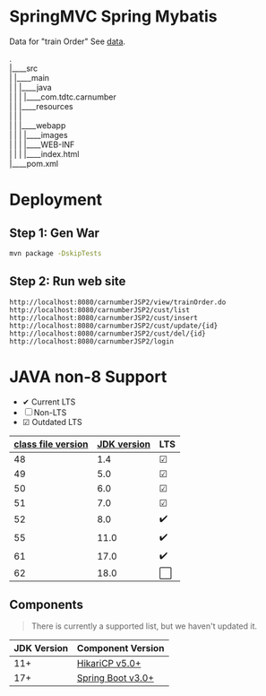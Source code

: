 SpringMVC Spring Mybatis
===============

Data for "train Order" See [data](https://github.com/xiaobin80/hlr_servlet/tree/v1.3/data).    
    
.        
|____src        
| |____main        
| | |____java        
| | | |____com.tdtc.carnumber        
| | |____resources        
| | |        
| | |____webapp        
| | | |____images       
| | | |____WEB-INF        
| | | |____index.html        
|____pom.xml        
        

# Deployment

## Step 1: Gen War
```bash
mvn package -DskipTests
```

## Step 2: Run web site
    http://localhost:8080/carnumberJSP2/view/trainOrder.do    
    http://localhost:8080/carnumberJSP2/cust/list    
    http://localhost:8080/carnumberJSP2/cust/insert   
    http://localhost:8080/carnumberJSP2/cust/update/{id}    
    http://localhost:8080/carnumberJSP2/cust/del/{id}    
    http://localhost:8080/carnumberJSP2/login    


# JAVA non-8 Support
- &#10004; Current LTS
- &#9744; Non-LTS
- &#9745; Outdated LTS

|[class file version](https://en.wikipedia.org/wiki/Java_class_file#General_layout)|[JDK version](https://www.oracle.com/java/technologies/java-se-support-roadmap.html)|LTS|
|-|-|-|
|48|1.4| &#9745; |
|49|5.0| &#9745; |
|50|6.0| &#9745; |
|51|7.0| &#9745; |
|52|8.0| :heavy_check_mark: |
|55|11.0| :heavy_check_mark: |
|61|17.0| :heavy_check_mark: |
|62|18.0| :white_large_square: |


## Components
> There is currently a supported list, but we haven't updated it.

|JDK Version|Component Version|
|-|-|
|11+|[HikariCP v5.0+](https://github.com/brettwooldridge/HikariCP/commit/1991355e6b20be04be2b2d9ff816c32c38937fd2)|
|17+|[Spring Boot v3.0+](https://spring.io/blog/2021/09/02/a-java-17-and-jakarta-ee-9-baseline-for-spring-framework-6)|
